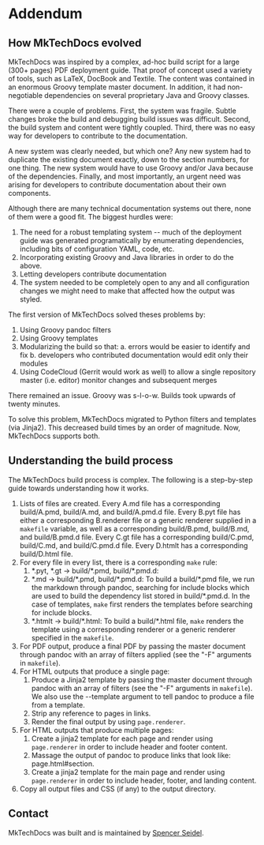 # Addendum

## How MkTechDocs evolved

MkTechDocs was inspired by a complex, ad-hoc build script for a large (300+
pages) PDF deployment guide. That proof of concept used a variety of tools,
such as LaTeX, DocBook and Textile. The content was contained in an enormous
Groovy template master document. In addition, it had non-negotiable
dependencies on several proprietary Java and Groovy classes.

There were a couple of problems. First, the system was fragile. Subtle
changes broke the build and debugging build issues was difficult.
Second, the build system and content were tightly coupled. Third, there
was no easy way for developers to contribute to the documentation. 

A new system was clearly needed, but which one? Any new system had to
duplicate the existing document exactly, down to the section numbers,
for one thing. The new system would have to use Groovy and/or Java
because of the dependencies. Finally, and most importantly, an urgent
need was arising for developers to contribute documentation about their
own components.

Although there are many technical documentation systems out there, none
of them were a good fit. The biggest hurdles were:

1. The need for a robust templating system -- much of the deployment
  guide was generated programatically by enumerating dependencies,
  including bits of configuration YAML, code, etc.
2. Incorporating existing Groovy and Java libraries in order to do
  the above.
3. Letting developers contribute documentation
4. The system needed to be completely open to any and all configuration
  changes we might need to make that affected how the output was styled.

The first version of MkTechDocs solved theses problems by:

1. Using Groovy pandoc filters
2. Using Groovy templates
3. Modularizing the build so that:
    a. errors would be easier to identify and fix
    b. developers who contributed documentation would edit only their
      modules
4. Using CodeCloud (Gerrit would work as well) to allow a single
  repository master (i.e. editor) monitor changes and subsequent
	merges

There remained an issue. Groovy was s-l-o-w. Builds took upwards of
twenty minutes.

To solve this problem, MkTechDocs migrated to Python filters and
templates (via Jinja2). This decreased build times by an order of
magnitude.  Now, MkTechDocs supports both.

## Understanding the build process

The MkTechDocs build process is complex. The following is a step-by-step guide towards understanding how it works.

1. Lists of files are created. Every A.md file has a corresponding build/A.pmd, build/A.md, and build/A.pmd.d file. Every B.pyt file has either a corresponding B.renderer file or a generic renderer supplied in a `makefile` variable, as well as a corresponding build/B.pmd, build/B.md, and build/B.pmd.d file. Every C.gt file has a corresponding build/C.pmd, build/C.md, and build/C.pmd.d file. Every D.htmlt has a corresponding build/D.html file.
1. For every file in every list, there is a corresponding `make` rule:
	1. \*.pyt, \*.gt -> build/\*.pmd, build/\*.pmd.d:
	1. \*.md -> build/\*.pmd, build/\*.pmd.d: To build a build/\*.pmd file, we run the markdown through pandoc, searching for include blocks which are used to build the dependency list stored in build/\*.pmd.d. In the case of templates, `make` first renders the templates before searching for include blocks.
	1. \*.htmlt -> build/\*.html: To build a build/\*.html file, `make` renders the template using a corresponding renderer or a generic renderer specified in the `makefile`.
1. For PDF output, produce a final PDF by passing the master document through pandoc with an array of filters applied (see the "-F" arguments in `makefile`). 
1. For HTML outputs that produce a single page:
	1. Produce a Jinja2 template by passing the master document through pandoc with an array of filters (see the "-F" arguments in `makefile`). We also use the --template argument to tell pandoc to produce a file from a template.
	1. Strip any reference to pages in links.
	1. Render the final output by using `page.renderer`.
1. For HTML outputs that produce multiple pages:
	1. Create a jinja2 template for each page and render using `page.renderer` in order to include header and footer content.
	1. Massage the output of pandoc to produce links that look like: page.html#section.
	1. Create a jinja2 template for the main page and render using `page.renderer` in order to include header, footer, and landing content.
1. Copy all output files and CSS (if any) to the output directory.

## Contact

MkTechDocs was built and is maintained by [Spencer Seidel](http://www.spencerseidel.com).
